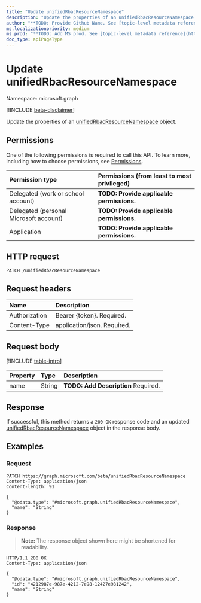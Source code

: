 ```yaml
---
title: "Update unifiedRbacResourceNamespace"
description: "Update the properties of an unifiedRbacResourceNamespace object."
author: "**TODO: Provide Github Name. See [topic-level metadata reference](https://msgo.azurewebsites.net/add/document/guidelines/metadata.html#topic-level-metadata)**"
ms.localizationpriority: medium
ms.prod: "**TODO: Add MS prod. See [topic-level metadata reference](https://msgo.azurewebsites.net/add/document/guidelines/metadata.html#topic-level-metadata)**"
doc_type: apiPageType
---
```


# Update unifiedRbacResourceNamespace
Namespace: microsoft.graph

[!INCLUDE [beta-disclaimer](../../includes/beta-disclaimer.md)]

Update the properties of an [unifiedRbacResourceNamespace](../resources/unifiedrbacresourcenamespace.md) object.

## Permissions
One of the following permissions is required to call this API. To learn more, including how to choose permissions, see [Permissions](/graph/permissions-reference).

|Permission type|Permissions (from least to most privileged)|
|:---|:---|
|Delegated (work or school account)|**TODO: Provide applicable permissions.**|
|Delegated (personal Microsoft account)|**TODO: Provide applicable permissions.**|
|Application|**TODO: Provide applicable permissions.**|

## HTTP request

<!-- {
  "blockType": "ignored"
}
-->
``` http
PATCH /unifiedRbacResourceNamespace
```

## Request headers
|Name|Description|
|:---|:---|
|Authorization|Bearer {token}. Required.|
|Content-Type|application/json. Required.|

## Request body
[!INCLUDE [table-intro](../../includes/update-property-table-intro.md)]


|Property|Type|Description|
|:---|:---|:---|
|name|String|**TODO: Add Description** Required.|



## Response

If successful, this method returns a `200 OK` response code and an updated [unifiedRbacResourceNamespace](../resources/unifiedrbacresourcenamespace.md) object in the response body.

## Examples

### Request
<!-- {
  "blockType": "request",
  "name": "update_unifiedrbacresourcenamespace"
}
-->
``` http
PATCH https://graph.microsoft.com/beta/unifiedRbacResourceNamespace
Content-Type: application/json
Content-length: 91

{
  "@odata.type": "#microsoft.graph.unifiedRbacResourceNamespace",
  "name": "String"
}
```


### Response
>**Note:** The response object shown here might be shortened for readability.
<!-- {
  "blockType": "response",
  "truncated": true
}
-->
``` http
HTTP/1.1 200 OK
Content-Type: application/json

{
  "@odata.type": "#microsoft.graph.unifiedRbacResourceNamespace",
  "id": "4212987e-987e-4212-7e98-12427e981242",
  "name": "String"
}
```

